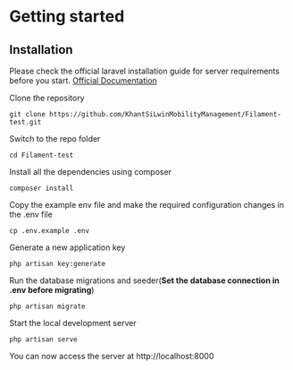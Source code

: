 # Getting started

## Installation

Please check the official laravel installation guide for server requirements before you start. [Official Documentation](https://laravel.com/docs/5.4/installation#installation)

Clone the repository

    git clone https://github.com/KhantSiLwinMobilityManagement/Filament-test.git

Switch to the repo folder

    cd Filament-test

Install all the dependencies using composer

    composer install

Copy the example env file and make the required configuration changes in the .env file

    cp .env.example .env

Generate a new application key

    php artisan key:generate

Run the database migrations and seeder(**Set the database connection in .env before migrating**)

    php artisan migrate

Start the local development server

    php artisan serve

You can now access the server at http://localhost:8000
